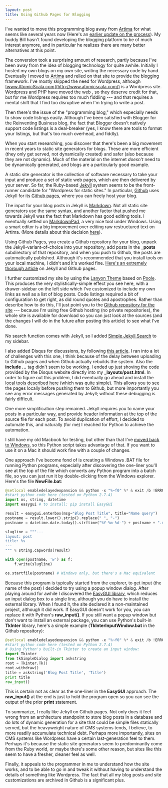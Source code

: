 ```yaml
---
layout: post
title: Using Github Pages for Blogging
---
```


I've wanted to move this programming blog away from [Artima](http://www.artima.com/weblogs/index.jsp?blogger=beckel) for what seems like several years now (Here's an [earlier update on the process](http://www.artima.com/weblogs/viewpost.jsp?thread=361740)). My buddy Bill hasn't found developing the blogging platform to be of much interest anymore, and in particular he realizes there are many better alternatives at this point.

The conversion took a surprising amount of research, partly because I've been away from the idea of blogging technology for quite awhile. Initially I hosted my own blogs on my own site, writing the necessary code by hand. Eventually I moved to [Artima](http://www.artima.com/weblogs/index.jsp?blogger=beckel) and relied on that site to provide the blogging framework. I've mostly skipped the need for Wordpress, although [www.AtomicScala.com](http://www.atomicscala.com/) is a Wordpress site. Wordpress and PHP have moved the web , so they deserve credit for that, but for me Wordpress requires too much fiddling --- and that requires a mental shift that I find too disruptive when I'm trying to write a post.

Then there's the issue of the "programming blog," which especially needs to show code listings easily. Although I've been satisfied with Blogger for the Reinventing Business blog, the fact that Blogger doesn't natively support code listings is a deal-breaker (yes, I know there are tools to format your listings, but that's too much overhead, and fiddly).

When you start researching, you discover that there's been a big movement in recent years to static site generators for blogs. These are more efficient (they only get served, not dynamically created) and safer (also because they are not dynamic). Much of the material on the internet *doesn't* need to be dynamically generated, and blogs are a particularly good example.

A static site generator is the collection of software necessary to take your input and produce a set of static web pages, which are then delivered by your server. So far, the Ruby-based [Jekyll](http://jekyllrb.com/) system seems to be the front-runner candidate for "Wordpress for static sites." In particular, [Github](https://github.com/) uses Jekyll for its [Github pages](https://pages.github.com/), where you can freely host your blog. 

The input for your blog posts in Jekyll is [Markdown](http://daringfireball.net/projects/markdown/syntax). Not all static site generators use the same syntax, and another factor that pushed me towards Jekyll was the fact that Markdown has good editing tools. I eventually settled on [MarkdownPad](http://markdownpad.com/), a very nice tool under Windows. Using a smart editor is a big improvement over editing raw restructured text on Artima. (More details about this decision [here](http://www.artima.com/weblogs/viewpost.jsp?thread=361787)).

Using Github Pages, you create a Github repository for your blog, unpack the Jekyll-variant-of-choice into your repository, add posts in the **_posts** subdirectory of that repository, and when you push to Github, the posts are automatically published. Although it's recommended that you install tools on your local machine, I didn't and it's worked fine. [Here's an extremely thorough article](http://www.smashingmagazine.com/2014/08/01/build-blog-jekyll-github-pages/) on Jekyll and Github pages.

I further customized my site by using the [Lanyon Theme](https://github.com/poole/lanyon#readme) based on [Poole](http://getpoole.com/). This produces the very stylistically-simple effect you see here, with a drawer-sidebar on the left side which I've customized to include my own links as well as a list of blog posts. Code listings required a bit of configuration to get right, as did round quotes and apostrophes. Rather than describe how to do this, I'll just point you to the [Github repository for the site](https://github.com/BruceEckel/BruceEckel.github.io) --- because I'm using free Github hosting (no private repositories), the whole site is available for download so you can just look at the sources (and the changes I will do in the future after posting this article) to see what I've done.

No search function comes with Jekyll, so I added [Simple Jekyll Search](https://github.com/christian-fei/Simple-Jekyll-Search) to my sidebar.

I also added Disqus for discussions, by following [this article](http://joshualande.com/jekyll-github-pages-poole/). I ran into a lot of challenges with this one, I think because of the delay between uploading to Github pages and when Github actually rebuilds the system. Also the **include ...** tag didn't seem to be working. I ended up just shoving the code provided by the Disqus website directly into my **_layouts/post.html**. In order to figure out this problem, I did eventually go ahead and install the [local tools described here](https://help.github.com/articles/using-jekyll-with-pages/#using-jekyll) (which was quite simple). This allows you to see the pages locally before pushing them to Github, but more importantly you see any error messages generated by Jekyll; without these debugging is fairly difficult.

One more simplification step remained. Jekyll requires you to name your posts in a particular way, and provide header information at the top of the source file for each post. To avoid duplication of effort, I decided to automate this, and naturally (for me) I reached for Python to achieve the automation.

I still have my old Macbook for testing, but other than that I've [moved back to Windows](http://www.artima.com/weblogs/viewpost.jsp?thread=350864), so this Python script takes advantage of that. If you want to use it on a Mac it should work fine with a couple of changes.

One approach I've become fond of is creating a Windows .BAT file for running Python programs, especially after discovering the one-liner you'll see at the top of the file which converts any Python program into a batch file, so you can just run it by double-clicking from the Windows explorer. Here's the file **NewFile.bat**:

```python
@setlocal enabledelayedexpansion && python -x "%~f0" %* & exit /b !ERRORLEVEL!
#start python code here (tested on Python 2.7.4)
import os, string, datetime
import easygui # to install: pip install EasyGUI

result = easygui.enterbox(msg="Blog Post Title", title="Name query")
postname = result.lower().strip().replace(" ", "-")
postname = datetime.date.today().strftime("%Y-%m-%d-") + postname + ".md"

slugline = """---
layout: post
title: %s
---
""" % string.capwords(result)

with open(postname, 'w') as f:
    f.write(slugline)

os.startfile(postname) # Windows only, but there's a Mac equivalent
```

Because this program is typically started from the explorer, to get input (the name of the post) I decided to try using a popup window dialog. After playing around for awhile I discovered the [EasyGUI library](http://easygui.sourceforge.net/), which reduces an input dialog box to a single line, although you do have to install the external library. When I found it, the site declared it a non-maintained project, although it did work. If EasyGUI doesn't work for you, you can replace it with Python's **raw_input()**. If you still want a popup window but don't want to install an external package, you can use Python's built-in **TkInter** library, here's a simple example (**TkInterInputWindow.bat** in the Github repository):

```python
@setlocal enabledelayedexpansion && python -x "%~f0" %* & exit /b !ERRORLEVEL!
#start python code here (tested on Python 2.7.4)
# Using Python's built-in Tkinter to create an input window:
import Tkinter
from tkSimpleDialog import askstring
root = Tkinter.Tk()
root.withdraw()
title = askstring('Blog Post Title', 'Title')
print title
raw_input()
```  
This is certain not as clear as the one-liner in the **EasyGUI** approach. The **raw_input()** at the end is just to hold the program open so you can see the output of the prior **print** statement.

To summarize, I really like Jekyll on Github pages. Not only does it feel wrong from an architecture standpoint to store blog posts in a database and do lots of dynamic generation for a site that could be simple files statically served, but the heavyweight nature of CMS systems tends, I believe, to more readily accumulate technical debt. Perhaps more importantly, sites on CMS systems like Wordpress have a certain last-generation feel to them. Perhaps it's because the static site generators seem to predominantly come from the Ruby world, or maybe there's some other reason, but sites like this seem to have a fresher, cleaner feel as well.

Finally, it appeals to the programmer in me to understand how the site works, and to be able to go in and tweak it without having to understand the details of something like Wordpress. The fact that all my blog posts and site customizations are archived in Github is a significant plus.
